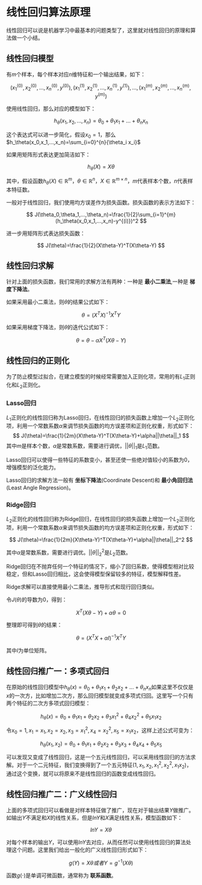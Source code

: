 # 线性回归算法原理

线性回归可以说是机器学习中最基本的问题类型了，这里就对线性回归的原理和算法做一个小结。

## 线性回归模型

有$m$个样本，每个样本对应$n$维特征和一个输出结果，如下：

$$
(x_1^{(0)},x_2^{(0)},...,x_n^{(0)},y^{(0)}),(x_1^{(1)},x_2^{(1)},...,x_n^{(1)},y^{(1)}),...,(x_1^{(m)},x_2^{(m)},...,x_n^{(m)},y^{(m)})
$$

使用线性回归，那么对应的模型如下：

$$
h_\theta(x_1,x_2,...,x_n)=\theta_0+\theta_1x_1+...+\theta_n x_n
$$

这个表达式可以进一步简化，假设$x_0=1$，那么$h_\theta(x_0,x_1,...,x_n)=\sum_{i=0}^{n}{\theta_i x_i}$

如果用矩阵形式表达更加简洁如下：

$$
h_\theta(X)=X\theta
$$

其中，假设函数$h_\theta(X)\in\mathbb{R}^m$，$\theta \in \mathbb{R}^n$，$X\in \mathbb{R}^{m\times n}$，$m$代表样本个数，$n$代表样本特征数。

一般对于线性回归，我们使用均方误差作为损失函数。损失函数的表示方法如下：

$$
J(\theta_0,\theta_1,...,\theta_n)=\frac{1}{2}\sum_{i=1}^{m}(h_\theta(x_0,x_1,...,x_n)-y^{(i)})^2
$$

进一步用矩阵形式表达损失函数：

$$
J(\theta)=\frac{1}{2}(X\theta-Y)^T(X\theta-Y)
$$


## 线性回归求解

针对上面的损失函数，我们常用的求解方法有两种：一种是 **最小二乘法**,一种是 **梯度下降法**。

如果采用最小二乘法，则$\theta$的结果公式如下：

$$
\theta = (X^TX)^{-1}X^TY
$$

如果采用梯度下降法，则$\theta$的迭代公式如下：

$$
\theta = \theta -\alpha X^T(X\theta-Y)
$$



## 线性回归的正则化

为了防止模型过拟合，在建立模型的时候经常需要加入正则化项，常用的有$L_1$正则化和$L_2$正则化。

### Lasso回归

$L_1$正则化的线性回归称为Lasso回归，在线性回归的损失函数上增加一个$L_2$正则化项，利用一个常数系数$\alpha$来调节损失函数的均方误差项和正则化权重，形式如下：
$$
J(\theta)=\frac{1}{2m}(X\theta-Y)^T(X\theta-Y)+\alpha||\theta||_1
$$
其中$m$是样本个数，$\alpha$是常数系数，需要进行调优，$||\theta||_1$是$L_1$范数。

Lasso回归可以使得一些特征的系数变小，甚至还使一些绝对值较小的系数为0，增强模型的泛化能力。

Lasso回归的求解方法一般有 **坐标下降法**(Coordinate Descent)和 **最小角回归法**(Least Angle Regression)。

### Ridge回归

$L_2$正则化的线性回归称为Ridge回归，在线性回归的损失函数上增加一个$L_2$正则化项，利用一个常数系数$\alpha$来调节损失函数的均方误差项和正则化权重，形式如下：

$$
J(\theta)=\frac{1}{2m}(X\theta-Y)^T(X\theta-Y)+\alpha||\theta||_2^2
$$

其中$\alpha$是常数系数，需要进行调优。$||\theta||^2_2$是$L_2$范数。

Ridge回归在不抛弃任何一个特征的情况下，缩小了回归系数，使得模型相对比较稳定，但和Lasso回归相比，这会使得模型保留较多的特征，模型解释性差。

Ridge求解可以直接使用最小二乘法，推导形式和现行回归类似。

令$J(\theta)$的导数为0，得到：

$$
X^T(X\theta-Y)+\alpha\theta=0
$$

整理即可得到$\theta$的结果：

$$
\theta = (X^TX+\alpha I)^{-1}X^TY
$$

其中$I$为单位矩阵。



## 线性回归推广一：多项式回归

在原始的线性回归模型中$h_\theta(x)=\theta_0+\theta_1x_1+\theta_2x_2+...+\theta_nx_n$如果这里不仅仅是$x$的一次方，比如增加二次方，那么回归模型就变成多项式归回。这里写一个只有两个特征的二次方多项式回归模型：

$$
h_\theta(x)=\theta_0+\theta_1x_1+\theta_2x_2+\theta_3x_1^2+\theta_4x_2^2+\theta_5x_1x_2
$$

令$x_0=1,x_1=x_1,x_2=x_2,x_3=x_1^2,x_4=x_2^2,x_5=x_1x_2$，这样上述公式可变为：

$$
h_\theta(x_1,x_2)=\theta_0+\theta_1x_1+\theta_2x_2+\theta_3x_3+\theta_4x_4+\theta_5x_5
$$

可以发现又变成了线性回归，这是一个五元线性回归，可以采用线性回归的方法求解。对于一个二元特征，我们变换得到了一个五元特征$(1,x_1,x_2,x_1^2,x_2^2,x_1x_2)$，通过这个变换，就可以将原来不是线性回归的函数变成线性回归。



## 线性回归推广二：广义线性回归

上面的多项式回归可以看做是对样本特征做了推广，现在对于输出结果$Y$做推广。如输出$Y$不满足和$X$的线性关系，但是$lnY$和$X$满足线性关系，模型函数如下：

$$
lnY = X\theta
$$

对每个样本的输出$Y$，可以使用$lnY$去对应，从而任然可以使用线性回归的算法处理这个问题。这里我们给出一般化的广义线性回归形式如下：

$$
g(Y)=X\theta    或者  Y=g^{-1}(X\theta)
$$

函数$g(\cdot)$是单调可微函数，通常称为 **联系函数**。



